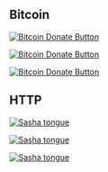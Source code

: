 ## Bitcoin

<a href="http://Kristinita.ru/technical_texts/Redirect" target="_blank"><img src="http://www.drupal.org/files/project-images/bitcoindonate.png" alt="Bitcoin Donate Button"></a>

[![Bitcoin Donate Button](http://Kristinita.ru/Donate-files/Bitcoin-Donate-button.png)](http://Kristinita.ru/Donate-files/Bitcoin-Redirect)

<a href="bitcoin:1DF9jgzftTFn4ZnDV2YEjUtZ3uHtBywj57?label=In%20the%20treatment%20of%20Sasha's%20teeth&amount=0.0037">![Bitcoin Donate Button](https://www.drupal.org/files/project-images/bitcoindonate.png)</a>

## HTTP 

<a href="http://bitcoin.stackexchange.com"><img src="http://i.imgur.com/S3Ah2aS.jpg" alt="Sasha tongue"></a>

[![Sasha tongue](http://i.imgur.com/S3Ah2aS.jpg)](http://bitcoin.stackexchange.com)

<a href="http://bitcoin.stackexchange.com">![Sasha tongue](http://i.imgur.com/S3Ah2aS.jpg)</a>
